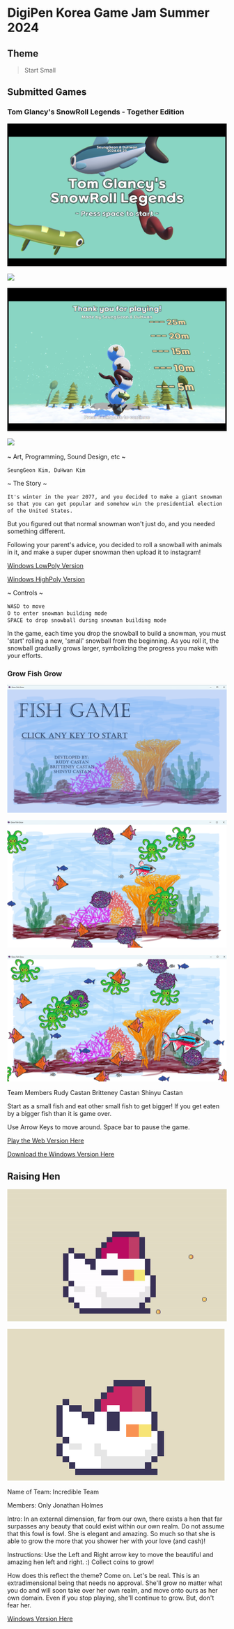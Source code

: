 # DigiPen Korea Game Jam Summer 2024

## Theme

> Start Small

## Submitted Games

### Tom Glancy's SnowRoll Legends - Together Edition

![](snowroll/Screenshot_1.png)

![](snowroll/Screenshot_2.png)

![](snowroll/Screenshot_3.png)

![](snowroll/TGSL.gif)

~ Art, Programming, Sound Design, etc ~

    SeungGeon Kim, DuHwan Kim

~ The Story ~

    It's winter in the year 2077, and you decided to make a giant snowman so that you can get popular and somehow win the presidential election of the United States.

But you figured out that normal snowman won't just do, and you needed something different.

Following your parent's advice, you decided to roll a snowball with animals in it, and make a super duper snowman then upload it to instagram! 

[Windows LowPoly Version](snowroll/Lowpoly%20Ver.zip)

[Windows HighPoly Version](snowroll/Highpoly%20Ver.zip)
 
~ Controls ~

    WASD to move
    O to enter snowman building mode
    SPACE to drop snowball during snowman building mode



In the game, each time you drop the snowball to build a snowman, you must 'start' rolling a new, 'small' snowball from the beginning. As you roll it, the snowball gradually grows larger, symbolizing the progress you make with your efforts.

### Grow Fish Grow

![](fishgame/Screenshot01.png)

![](fishgame/Screenshot02.png)

![](fishgame/Screenshot03.png)

Team Members
	Rudy Castan
	Britteney Castan
	Shinyu Castan

Start as a small fish and eat other small fish to get bigger!
If you get eaten by a bigger fish than it is game over.

Use Arrow Keys to move around. Space bar to pause the game.

[Play the Web Version Here](fishgame/index.html)

[Download the Windows Version Here](fishgame/GrowFishGrow.zip)

## Raising Hen

![](raisinghen/RaisingHen.gif)

![](raisinghen/hen_screenshot.png)

Name of Team:
Incredible Team

Members:
Only Jonathan Holmes

Intro:
In an external dimension, far from our own, there exists a hen that far surpasses any beauty that could exist within our own realm. Do not assume that this fowl is fowl. She is elegant and amazing. So much so that she is able to grow the more that you shower her with your love (and cash)!

Instructions:
Use the Left and Right arrow key to move the beautiful and amazing hen left and right. :) Collect coins to grow!

How does this reflect the theme?
Come on. Let's be real. This is an extradimensional being that needs no approval. She'll grow no matter what you do and will soon take over her own realm, and move onto ours as her own domain. Even if you stop playing, she'll continue to grow. But, don't fear her.

[Windows Version Here](raisinghen/Raising%20Hen.zip)

